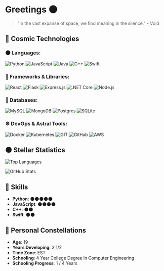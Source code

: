 # Greetings 🌑

> "In the vast expanse of space, we find meaning in the silence." - Void

## 🚀 Cosmic Technologies

### **🌑 Languages**:
![Python](https://img.shields.io/badge/Python-3776AB?style=for-the-badge&logo=python&logoColor=white&color=1A1B27)
![JavaScript](https://img.shields.io/badge/JavaScript-F7DF1E?style=for-the-badge&logo=javascript&logoColor=black&color=1A1B27)
![Java](https://img.shields.io/badge/Java-ED8B00?style=for-the-badge&logo=java&logoColor=white&color=1A1B27)
![C++](https://img.shields.io/badge/C++-00599C?style=for-the-badge&logo=cplusplus&logoColor=white&color=1A1B27)
![Swift](https://img.shields.io/badge/Swift-FA7343?style=for-the-badge&logo=swift&logoColor=white&color=1A1B27)

### **🌌 Frameworks & Libraries**:
![React](https://img.shields.io/badge/React-61DAFB?style=for-the-badge&logo=react&logoColor=black&color=1A1B27)
![Flask](https://img.shields.io/badge/Flask-000000?style=for-the-badge&logo=flask&logoColor=white&color=1A1B27)
![Express.js](https://img.shields.io/badge/Express.js-404D59?style=for-the-badge&logo=express&logoColor=white&color=1A1B27)
![.NET Core](https://img.shields.io/badge/.NET_Core-512BD4?style=for-the-badge&logo=dotnet&logoColor=white&color=1A1B27)
![Node.js](https://img.shields.io/badge/Node.js-43853D?style=for-the-badge&logo=node-dot-js&logoColor=white&color=1A1B27)

### **🔭 Databases**:
![MySQL](https://img.shields.io/badge/MySQL-4479A1?style=for-the-badge&logo=mysql&logoColor=white&color=1A1B27)
![MongoDB](https://img.shields.io/badge/MongoDB-4EA94B?style=for-the-badge&logo=mongodb&logoColor=white&color=1A1B27)
![Postgres](https://img.shields.io/badge/Postgres-4169E1?style=for-the-badge&logo=postgresql&logoColor=white&color=1A1B27)
![SQLite](https://img.shields.io/badge/SQLite-07405E?style=for-the-badge&logo=sqlite&logoColor=white&color=1A1B27)

### **⚙️ DevOps & Astral Tools**:
![Docker](https://img.shields.io/badge/Docker-2496ED?style=for-the-badge&logo=docker&logoColor=white&color=1A1B27)
![Kubernetes](https://img.shields.io/badge/Kubernetes-326CE5?style=for-the-badge&logo=kubernetes&logoColor=white&color=1A1B27)
![GIT](https://img.shields.io/badge/GIT-E44C30?style=for-the-badge&logo=git&logoColor=white&color=1A1B27)
![GitHub](https://img.shields.io/badge/GitHub-100000?style=for-the-badge&logo=github&logoColor=white&color=1A1B27)
![AWS](https://img.shields.io/badge/AWS-232F3E?style=for-the-badge&logo=amazon-aws&logoColor=white&color=1A1B27)



## 🌑 Stellar Statistics
![Top Languages](https://github-readme-stats.vercel.app/api/top-langs/?username=VVoiddd&layout=compact&theme=dark&langs_count=10)

![GitHub Stats](https://github-readme-stats.vercel.app/api?username=VVoiddd&show_icons=true&theme=dark)

## 🔧 Skills
- **Python**: 🌑🌑🌑🌑🌑
- **JavaScript**: 🌑🌑🌑🌑
- **C++**: 🌑🌑
- **Swift**: 🌑🌑

## 🌟 Personal Constellations
- **Age**: 19
- **Years Developing**: 2 1/2
- **Time Zone**: EST
- **Schooling**: 4 Year College Degree In Computer Engineering
- **Schooling Progress**: 1 / 4 Years
